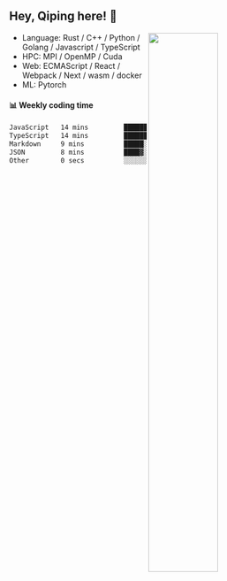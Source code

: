 

## Hey, Qiping here! :wave:

[<img align="right" width="50%" src="https://github-readme-stats.vercel.app/api?username=ppppqp&theme=dark&show_icons=true">](https://metrics.lecoq.io/ppppqp?template=classic)



-   Language: Rust / C++ / Python / Golang / Javascript / TypeScript
-   HPC: MPI / OpenMP / Cuda
-   Web: ECMAScript / React / Webpack / Next / wasm / docker
-   ML: Pytorch



#### :bar_chart: Weekly coding time

<!--START_SECTION:waka-->

```txt
JavaScript   14 mins         ███████▓░░░░░░░░░░░░░░░░░   31.31 %
TypeScript   14 mins         ███████▓░░░░░░░░░░░░░░░░░   30.02 %
Markdown     9 mins          █████░░░░░░░░░░░░░░░░░░░░   19.89 %
JSON         8 mins          ████▓░░░░░░░░░░░░░░░░░░░░   18.49 %
Other        0 secs          ░░░░░░░░░░░░░░░░░░░░░░░░░   00.29 %
```

<!--END_SECTION:waka-->

